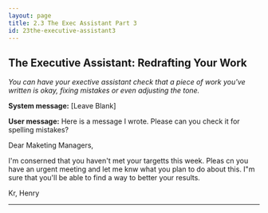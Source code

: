```yaml
---
layout: page
title: 2.3 The Exec Assistant Part 3
id: 23the-executive-assistant3
---
```


## The Executive Assistant: Redrafting Your Work

*You can have your exective assistant check that a piece of work you've written is okay, fixing mistakes or even adjusting the tone.*

**System message:** [Leave Blank]

**User message:** Here is a message I wrote. Please can you check it for spelling mistakes?

Dear Maketing Managers,

I'm conserned that you haven't met your targetts this week. Pleas cn you have an urgent meeting and let me knw what you plan to do about this. I"m sure that you'll be able to find a way to better your results.

Kr,
  Henry

---------




